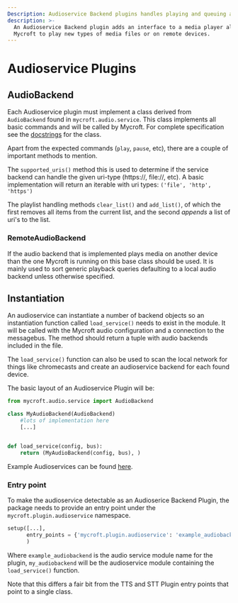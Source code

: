 ```yaml
---
Description: Audioservice Backend plugins handles playing and queuing audio files.
description: >-
  An Audioservice Backend plugin adds an interface to a media player allowing
  Mycroft to play new types of media files or on remote devices.
---
```


# Audioservice Plugins

## AudioBackend

Each Audioservice plugin must implement a class derived from `AudioBackend` found in `mycroft.audio.service`. This class implements all basic commands and will be called by Mycroft. For complete specification see the [docstrings](https://github.com/MycroftAI/mycroft-core/blob/dev/mycroft/audio/services/__init__.py) for the class.

Apart from the expected commands \(`play`, `pause`, etc\), there are a couple of important methods to mention.

The `supported_uris()` method this is used to determine if the service backend can handle the given uri-type \(https://, file://, etc\). A basic implementation will return an iterable with uri types: `('file', 'http', 'https')`

The playlist handling methods `clear_list()` and `add_list()`, of which the first removes all items from the current list, and the second _appends_ a list of uri's to the list.

### RemoteAudioBackend

If the audio backend that is implemented plays media on another device than the one Mycroft is running on this base class should be used. It is mainly used to sort generic playback queries defaulting to a local audio backend unless otherwise specified.

## Instantiation

An audioservice can instantiate a number of backend objects so an instantiation function called `load_service()` needs to exist in the module. It will be called with the Mycroft audio configuration and a connection to the messagebus. The method should return a tuple with audio backends included in the file.

The `load_service()` function can also be used to scan the local network for things like chromecasts and create an audioservice backend for each found device.

The basic layout of an Audioservice Plugin will be:

```python
from mycroft.audio.service import AudioBackend

class MyAudioBackend(AudioBackend)
    #lots of implementation here
    [...]


def load_service(config, bus):
    return (MyAudioBackend(config, bus), )
```

Example Audioservices can be found [here](https://github.com/MycroftAI/mycroft-core/tree/97ff8a4708cb91dd6661091e935c46753f2aa4d9/mycroft/audio/services).

### Entry point

To make the audioservice detectable as an Audioserice Backend Plugin, the package needs to provide an entry point under the `mycroft.plugin.audioservice` namespace.

```python
setup([...],
      entry_points = {'mycroft.plugin.audioservice': 'example_audiobackend = my_audiobackend'}
      )
```

Where `example_audiobackend` is the audio service module name for the plugin, `my_audiobackend` will be the audioservice module containing the `load_service()` function.

Note that this differs a fair bit from the TTS and STT Plugin entry points that point to a single class.

